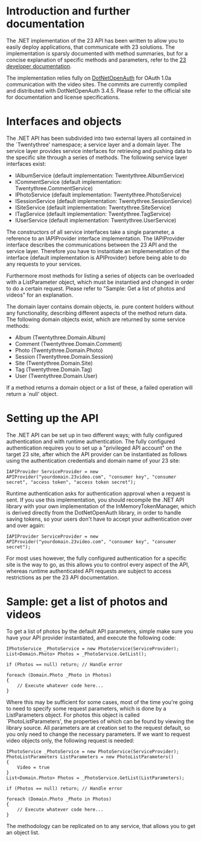 # Introduction and further documentation

The .NET implementation of the 23 API has been written to allow you to easily deploy applications, that communicate with 23 solutions. The implementation is sparsly documented with method summaries, but for a concise explanation of specific methods and parameters, refer to the [23 developer documentation](http://www.23developer.com/).

The implementation relies fully on [DotNetOpenAuth](http://www.dotnetopenauth.net/) for OAuth 1.0a communication with the video sites. The commits are currently compiled and distributed with DotNetOpenAuth 3.4.5. Please refer to the official site for documentation and license specifications.

# Interfaces and objects

The .NET API has been subdivided into two external layers all contained in the `Twentythree' namespace; a service layer and a domain layer. The service layer provides service interfaces for retrieving and pushing data to the specific site through a series of methods. The following service layer interfaces exist:

* IAlbumService (default implementation: Twentythree.AlbumService)
* ICommentService (default implementation: Twentythree.CommentService)
* IPhotoService (default implementation: Twentythree.PhotoService)
* ISessionService (default implementation: Twentythree.SessionService)
* ISiteService (default implementation: Twentythree.SiteService)
* ITagService (default implementation: Twentythree.TagService)
* IUserService (default implementation: Twentythree.UserService)

The constructors of all service interfaces take a single parameter, a reference to an IAPIProvider interface implementation. The IAPIProvider interface describes the communications between the 23 API and the service layer. Therefore you have to instantiate an implemenetation of the interface (default implementation is APIProvider) before being able to do any requests to your services.

Furthermore most methods for listing a series of objects can be overloaded with a ListParameter object, which must be instantied and changed in order to do a certain request. Please refer to "Sample: Get a list of photos and videos" for an explanation.

The domain layer contains domain objects, ie. pure content holders without any functionality, describing different aspects of the method return data. The following domain objects exist, which are returned by some service methods:

* Album (Twentythree.Domain.Album)
* Comment (Twentythree.Domain.Comment)
* Photo (Twentythree.Domain.Photo)
* Session (Twentythree.Domain.Session)
* Site (Twentythree.Domain.Site)
* Tag (Twentythree.Domain.Tag)
* User (Twentythree.Domain.User)

If a method returns a domain object or a list of these, a failed operation will return a `null' object.

# Setting up the API

The .NET API can be set up in two different ways; with fully configured authentication and with runtime authentication. The fully configured authentication requires you to set up a "privileged API account" on the target 23 site, after which the API provider can be instantiated as follows using the authentication credentials and domain name of your 23 site:

    IAPIProvider ServiceProvider = new APIProvider("yourdomain.23video.com", "consumer key", "consumer secret", "access token", "access token secret");

Runtime authentication asks for authentication approval when a request is sent. If you use this implementation, you should recompile the .NET API library with your own implementation of the InMemoryTokenManager, which is derived directly from the DotNetOpenAuth library, in order to handle saving tokens, so your users don't have to accept your authentication over and over again:

    IAPIProvider ServiceProvider = new APIProvider("yourdomain.23video.com", "consumer key", "consumer secret");

For most uses however, the fully configured authentication for a specific site is the way to go, as this allows you to control every aspect of the API, whereas runtime authenticated API requests are subject to access restrictions as per the 23 API documentation.

# Sample: get a list of photos and videos

To get a list of photos by the default API parameters, simple make sure you have your API provider instantiated, and execute the following code:

    IPhotoService _PhotoService = new PhotoService(ServiceProvider);
    List<Domain.Photo> Photos = _PhotoService.GetList();

    if (Photos == null) return; // Handle error

    foreach (Domain.Photo _Photo in Photos)
    {
        // Execute whatever code here...
    }

Where this may be sufficient for some cases, most of the time you're going to need to specify some request parameters, which is done by a ListParameters object. For photos this object is called `PhotoListParameters', the properties of which can be found by viewing the library source. All parameters are at creation set to the request default, so you only need to change the necessary parameters. If we want to request video objects only, the following request is needed:

    IPhotoService _PhotoService = new PhotoService(ServiceProvider);
    PhotoListParameters ListParameters = new PhotoListParameters()
    {
        Video = true
    }
    List<Domain.Photo> Photos = _PhotoService.GetList(ListParameters);

    if (Photos == null) return; // Handle error

    foreach (Domain.Photo _Photo in Photos)
    {
        // Execute whatever code here...
    }

The methodology can be replicated on to any service, that allows you to get an object list.
